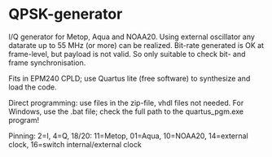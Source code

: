 # QPSK-generator
I/Q generator for Metop, Aqua and NOAA20.
Using external oscillator any datarate up to 55 MHz (or more) can be realized. Bit-rate generated is OK at frame-level, but payload is not valid. So only suitable to check bit- and frame synchronisation.

Fits in EPM240 CPLD; use Quartus lite (free software) to synthesize and load the code.

Direct programming: use files in the zip-file, vhdl files not needed.
For Windows, use the .bat file; check the full path to the quartus_pgm.exe program!

Pinning: 2=I, 4=Q, 18/20: 11=Metop, 01=Aqua, 10=NOAA20, 14=external clock, 16=switch internal/external clock
